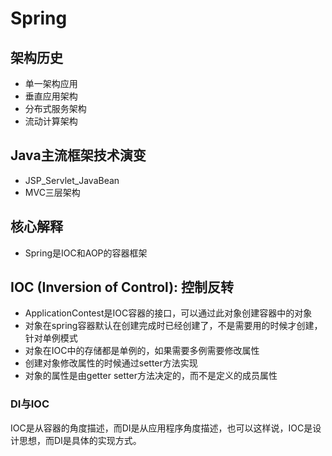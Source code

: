# Spring

## 架构历史

- 单一架构应用
- 垂直应用架构
- 分布式服务架构
- 流动计算架构

## Java主流框架技术演变

- JSP_Servlet_JavaBean
- MVC三层架构

## 核心解释

- Spring是IOC和AOP的容器框架

## IOC (Inversion of Control): 控制反转

- ApplicationContest是IOC容器的接口，可以通过此对象创建容器中的对象
- 对象在spring容器默认在创建完成时已经创建了，不是需要用的时候才创建，针对单例模式
- 对象在IOC中的存储都是单例的，如果需要多例需要修改属性
- 创建对象修改属性的时候通过setter方法实现
- 对象的属性是由getter setter方法决定的，而不是定义的成员属性

### DI与IOC

IOC是从容器的角度描述，而DI是从应用程序角度描述，也可以这样说，IOC是设计思想，而DI是具体的实现方式。


